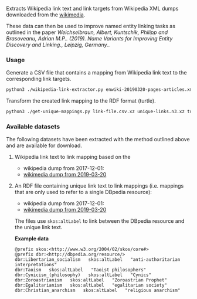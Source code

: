 Extracts Wikipedia link text and link targets from Wikipedia XML dumps downloaded from the [wikimedia](https://meta.wikimedia.org/wiki/Data_dumps).

These data can then be used to improve named entity linking tasks as outlined in the paper *Weichselbraun, Albert, Kuntschik, Philipp and Brasoveanu, Adrian M.P.. (2019). Name Variants for Improving Entity Discovery and Linking., Leipzig, Germany.*.

### Usage

Generate a CSV file that contains a mapping from Wikipedia link text to the corresponding link targets.
```bash
python3 ./wikipedia-link-extractor.py enwiki-20190320-pages-articles.xml.bz2 link-file.csv.xz
```

Transform the created link mapping to the RDF format (turtle).
```bash
python3 ./get-unique-mappings.py link-file.csv.xz unique-links.n3.xz turtle
```

### Available datasets

The following datasets have been extracted with the method outlined above and are available for download.

 1. Wikipedia link text to link mapping based on the 
    - wikipedia dump from 2017-12-01: 
    - [wikimedia dump from 2019-03-20](https://drive.switch.ch/index.php/s/5Udixs8VzsrHaId)
 2. An RDF file containing unique link text to link mappings (i.e. mappings that are only used to refer to a single DBpedia resource):
    - wikipedia dump from 2017-12-01:
    - [wikimedia dump from 2019-03-20](https://drive.switch.ch/index.php/s/yUz45Mz6xHchCds)
    
    The files use `skos:altLabel` to link between the DBpedia resource and the unique link text.

    **Example data**
    ```turtle
    @prefix skos:<http://www.w3.org/2004/02/skos/core#>
    @prefix dbr:<http://dbpedia.org/resource/>
    dbr:Libertarian_socialism   skos:altLabel   "anti-authoritarian interpretations"
    dbr:Taoism   skos:altLabel   "Taoist philosophers"
    dbr:Cynicism_(philosophy)   skos:altLabel   "Cynics"
    dbr:Zoroastrianism   skos:altLabel   "Zoroastrian Prophet"
    dbr:Egalitarianism   skos:altLabel   "egalitarian society"
    dbr:Christian_anarchism   skos:altLabel   "religious anarchism"
    ```
